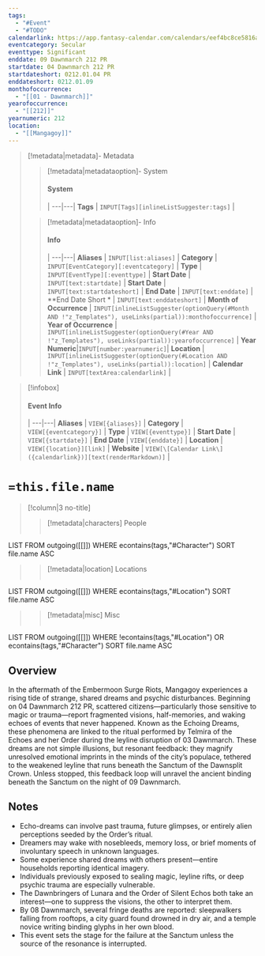 ```yaml
---
tags:
  - "#Event"
  - "#TODO"
calendarlink: https://app.fantasy-calendar.com/calendars/eef4bc8ce5816a8ef752d35b7e4cfd4d
eventcategory: Secular
eventtype: Significant
enddate: 09 Dawnmarch 212 PR
startdate: 04 Dawnmarch 212 PR
startdateshort: 0212.01.04 PR
enddateshort: 0212.01.09
monthofoccurrence:
  - "[[01 - Dawnmarch]]"
yearofoccurrence:
  - "[[212]]"
yearnumeric: 212
location:
  - "[[Mangagoy]]"
---
```


> [!metadata|metadata]- Metadata 
>> [!metadata|metadataoption]- System
>> #### System
>>  |
>> ---|---|
> **Tags** | `INPUT[Tags][inlineListSuggester:tags]` |
>
>> [!metadata|metadataoption]- Info
>> #### Info
>>  |
>> ---|---|
>> **Aliases** | `INPUT[list:aliases]` |
>> **Category** | `INPUT[EventCategory][:eventcategory]` |
>> **Type** | `INPUT[EventType][:eventtype]` |
>> **Start Date** |  `INPUT[text:startdate]` |
>> **Start Date** |  `INPUT[text:startdateshort]` |
>> **End Date** |  `INPUT[text:enddate]` |
>> **End Date Short * |  `INPUT[text:enddateshort]` |
>> **Month of Occurrence** | `INPUT[inlineListSuggester(optionQuery(#Month AND !"z_Templates"), useLinks(partial)):monthofoccurrence]` |
>> **Year of Occurrence** | `INPUT[inlineListSuggester(optionQuery(#Year AND !"z_Templates"), useLinks(partial)):yearofoccurrence]` |
>> **Year Numeric**|`INPUT[number:yearnumeric]`|
>> **Location** | `INPUT[inlineListSuggester(optionQuery(#Location AND !"z_Templates"), useLinks(partial)):location]` |
>> **Calendar Link** |  `INPUT[textArea:calendarlink]` |

> [!infobox]
> #### Event Info
>  |
> ---|---|
> **Aliases** | `VIEW[{aliases}]` |
> **Category** | `VIEW[{eventcategory}]` |
> **Type** | `VIEW[{eventtype}]` |
> **Start Date** | `VIEW[{startdate}]` |
> **End Date** | `VIEW[{enddate}]` |
> **Location** | `VIEW[{location}][link]` |
> **Website** | `VIEW[\[Calendar Link\]({calendarlink})][text(renderMarkdown)]` |

# `=this.file.name`

> [!column|3 no-title]
>> [!metadata|characters] People
>> ```dataview
LIST
FROM outgoing([[]])
WHERE econtains(tags,"#Character")
SORT file.name ASC
>
>> [!metadata|location] Locations
>>  ```dataview
LIST
FROM outgoing([[]])
WHERE econtains(tags,"#Location")
SORT file.name ASC
>
>> [!metadata|misc] Misc
>>  ```dataview
LIST
FROM outgoing([[]])
WHERE !econtains(tags,"#Location") OR econtains(tags,"#Character")
SORT file.name ASC

## Overview

In the aftermath of the Embermoon Surge Riots, Mangagoy experiences a rising tide of strange, shared dreams and psychic disturbances. Beginning on 04 Dawnmarch 212 PR, scattered citizens—particularly those sensitive to magic or trauma—report fragmented visions, half-memories, and waking echoes of events that never happened. Known as the Echoing Dreams, these phenomena are linked to the ritual performed by Telmira of the Echoes and her Order during the leyline disruption of 03 Dawnmarch. These dreams are not simple illusions, but resonant feedback: they magnify unresolved emotional imprints in the minds of the city’s populace, tethered to the weakened leyline that runs beneath the Sanctum of the Dawnsplit Crown. Unless stopped, this feedback loop will unravel the ancient binding beneath the Sanctum on the night of 09 Dawnmarch.

## Notes

- Echo-dreams can involve past trauma, future glimpses, or entirely alien perceptions seeded by the Order’s ritual.
- Dreamers may wake with nosebleeds, memory loss, or brief moments of involuntary speech in unknown languages.
- Some experience shared dreams with others present—entire households reporting identical imagery.
- Individuals previously exposed to sealing magic, leyline rifts, or deep psychic trauma are especially vulnerable.
- The Dawnbringers of Lunara and the Order of Silent Echos both take an interest—one to suppress the visions, the other to interpret them.
- By 08 Dawnmarch, several fringe deaths are reported: sleepwalkers falling from rooftops, a city guard found drowned in dry air, and a temple novice writing binding glyphs in her own blood.
- This event sets the stage for the failure at the Sanctum unless the source of the resonance is interrupted.
